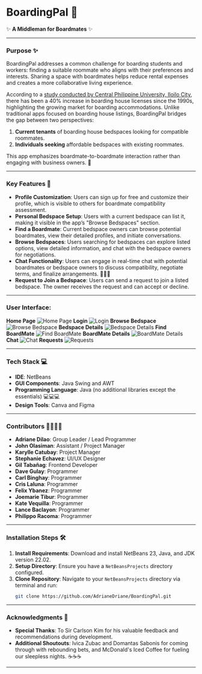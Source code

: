 # BoardingPal 🚀

✨ **A Middleman for Boardmates** ✨

---

### Purpose ✨
BoardingPal addresses a common challenge for boarding students and workers: finding a suitable roommate who aligns with their preferences and interests. Sharing a space with boardmates helps reduce rental expenses and creates a more collaborative living experience.

According to a [study conducted by Central Philippine University, Iloilo City](https://repository.cpu.edu.ph/handle/20.500.12852/1551), there has been a 40% increase in boarding house licenses since the 1990s, highlighting the growing market for boarding accommodations. Unlike traditional apps focused on boarding house listings, BoardingPal bridges the gap between two perspectives:

1. **Current tenants** of boarding house bedspaces looking for compatible roommates.
2. **Individuals seeking** affordable bedspaces with existing roommates.

This app emphasizes boardmate-to-boardmate interaction rather than engaging with business owners. 🤝

---

### Key Features 🔑
- **Profile Customization**: Users can sign up for free and customize their profile, which is visible to others for boardmate compatibility assessment.
- **Personal Bedspace Setup**: Users with a current bedspace can list it, making it visible in the app’s "Browse Bedspaces" section.
- **Find a Boardmate**: Current bedspace owners can browse potential boardmates, view their detailed profiles, and initiate conversations.
- **Browse Bedspaces**: Users searching for bedspaces can explore listed options, view detailed information, and chat with the bedspace owners for negotiations.
- **Chat Functionality**: Users can engage in real-time chat with potential boardmates or bedspace owners to discuss compatibility, negotiate terms, and finalize arrangements. 💬💬💬
- **Request to Join a Bedspace**: Users can send a request to join a listed bedspace. The owner receives the request and can accept or decline.

---

### User Interface:
**Home Page**
![Home Page](assets/images/home_page.png)
**Login**
![Login](assets/images/login.png)
**Browse Bedspace**
![Browse Bedspace](assets/images/browse_bedspace.png)
**Bedspace Details**
![Bedspace Details](assets/images/bedspace_details.png)
**Find BoardMate**
![Find BoardMate](assets/images/find_boardmate.png)
**BoardMate Details**
![BoardMate Details](assets/images/boardmate_details.png)
**Chat**
![Chat](assets/images/chat.png)
**Requests**
![Requests](assets/images/requests.png)

---

### Tech Stack 💻
- **IDE**: NetBeans
- **GUI Components**: Java Swing and AWT
- **Programming Language**: Java (no additional libraries except the essentials) 💻💻💻
- **Design Tools**: Canva and Figma

---

### Contributors 👩‍💻👨‍💻
- **Adriane Dilao**: Group Leader / Lead Programmer
- **John Olasiman**: Assistant / Project Manager
- **Karylle Catubay**: Project Manager
- **Stephanie Echavez**: UI/UX Designer
- **Gil Tabañag**: Frontend Developer
- **Dave Gulay**: Programmer
- **Carl Binghay**: Programmer
- **Cris Laluna**: Programmer
- **Felix Ybanez**: Programmer
- **Joemarie Tibur**: Programmer
- **Kate Vequilla**: Programmer
- **Lance Baclayon**: Programmer
- **Philippo Racoma**: Programmer

---

### Installation Steps 🛠️
1. **Install Requirements**: Download and install NetBeans 23, Java, and JDK version 22.02.
2. **Setup Directory**: Ensure you have a `NetBeansProjects` directory configured.
3. **Clone Repository**: Navigate to your `NetBeansProjects` directory via terminal and run:
   ```bash
   git clone https://github.com/AdrianeDriane/BoardingPal.git
   ```

---

### Acknowledgments 🙏
- **Special Thanks**: To Sir Carlson Kim for his valuable feedback and recommendations during development.
- **Additional Shoutouts**: Ivica Zubac and Domantas Sabonis for coming through with rebounding bets, and McDonald's Iced Coffee for fueling our sleepless nights. ☕☕☕

---


